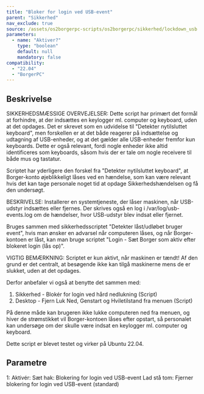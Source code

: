 ```yaml
---
title: "Bloker for login ved USB-event"
parent: "Sikkerhed"
nav_exclude: true
source: /assets/os2borgerpc-scripts/os2borgerpc/sikkerhed/lockdown_usb.sh
parameters:
  - name: "Aktiver?"
    type: "boolean"
    default: null
    mandatory: false
compatibility:  
  - "22.04"
  - "BorgerPC"
---
```


## Beskrivelse
SIKKERHEDSMÆSSIGE OVERVEJELSER:
Dette script har primært det formål at forhindre, at der indsættes en keylogger ml. computer og keyboard, uden at det opdages.
Det er skrevet som en udvidelse til "Detekter nytilsluttet keyboard", men forskellen er at det både reagerer på indsættelse og udtagning af USB-enheder, og at det gælder alle USB-enheder fremfor kun keyboards. Dette er også relevant, fordi nogle enheder ikke altid identificeres som keyboards, såsom hvis der er tale om nogle receivere til både mus og tastatur.

Scriptet har yderligere den forskel fra "Detekter nytilsluttet keyboard", at Borger-konto øjeblikkeligt låses ved en hændelse, som kan være relevant hvis det kan tage personale noget tid at opdage Sikkerhedshændelsen og få den undersøgt.

BESKRIVELSE:
Installerer en systemtjeneste, der låser maskinen, når USB-udstyr indsættes eller fjernes. Der skrives også en log i /var/log/usb-events.log om de hændelser, hvor USB-udstyr blev indsat eller fjernet.

Bruges sammen med sikkerhedsscriptet "Detekter låst/udløbet bruger event", hvis man ønsker en advarsel når computeren låses, og når Borger-kontoen er låst, kan man bruge scriptet "Login - Sæt Borger som aktiv efter blokeret login (lås op)".

VIGTIG BEMÆRKNING: 
Scriptet er kun aktivt, når maskinen er tændt!
Af den grund er det centralt, at besøgende ikke kan tilgå maskinerne mens de er slukket, uden at det opdages.

Derfor anbefaler vi også at benytte det sammen med:
1. Sikkerhed - Blokér for login ved hård nedlukning (Script)
2. Desktop - Fjern Luk Ned, Genstart og Hviletilstand fra menuen (Script)

På denne måde kan brugeren ikke lukke computeren ned fra menuen, og hiver de strømstikket vil Borger-kontoen låses efter opstart, så personalet kan undersøge om der skulle være indsat en keylogger ml. computer og keyboard.

Dette script er blevet testet og virker på Ubuntu 22.04.

## Parametre
1: Aktivér:
    Sæt hak: Blokering for login ved USB-event
    Lad stå tom: Fjerner blokering for login ved USB-event (standard)

